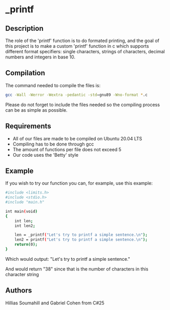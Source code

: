 # _printf

## Description

The role of the 'printf' function is to do formated printing, and the goal of this project is to make a custom 'printf' function in c which supports different format specifiers: single characters, strings of characters, decimal numbers and integers in base 10.

## Compilation

The command needed to compile the files is:

```sh
gcc -Wall -Werror -Wextra -pedantic -std=gnu89 -Wno-format *.c
```

Please do not forget to include the files needed so the compiling process can be as simple as possible.

## Requirements

- All of our files are made to be compiled on Ubuntu 20.04 LTS
- Compiling has to be done through gcc
- The amount of functions per file does not exceed 5
- Our code uses the 'Betty' style

## Example

If you wish to try our function you can, for example, use this example:

```sh
#include <limits.h>
#include <stdio.h>
#include "main.h"

int main(void)
{
    int len;
    int len2;

    len = _printf("Let's try to printf a simple sentence.\n");
    len2 = printf("Let's try to printf a simple sentence.\n");
    return(0);
}
```
Which would output: "Let's try to printf a simple sentence."

And would return "38" since that is the number of characters in this character string


## Authors
Hillias Soumahill and Gabriel Cohen from C#25
